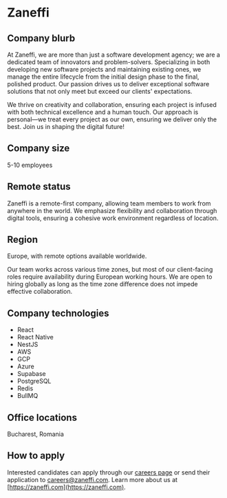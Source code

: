 # Zaneffi

## Company blurb

At Zaneffi, we are more than just a software development agency; we are a dedicated team of innovators and problem-solvers. Specializing in both developing new software projects and maintaining existing ones, we manage the entire lifecycle from the initial design phase to the final, polished product. Our passion drives us to deliver exceptional software solutions that not only meet but exceed our clients' expectations.

We thrive on creativity and collaboration, ensuring each project is infused with both technical excellence and a human touch. Our approach is personal—we treat every project as our own, ensuring we deliver only the best. Join us in shaping the digital future!

## Company size

5-10 employees

## Remote status

Zaneffi is a remote-first company, allowing team members to work from anywhere in the world. We emphasize flexibility and collaboration through digital tools, ensuring a cohesive work environment regardless of location.

## Region

Europe, with remote options available worldwide.

Our team works across various time zones, but most of our client-facing roles require availability during European working hours. We are open to hiring globally as long as the time zone difference does not impede effective collaboration.

## Company technologies

- React
- React Native
- NestJS
- AWS
- GCP
- Azure
- Supabase
- PostgreSQL
- Redis
- BullMQ

## Office locations

Bucharest, Romania

## How to apply

Interested candidates can apply through our [careers page](https://zaneffi.com/career) or send their application to careers@zaneffi.com. Learn more about us at [https://zaneffi.com](https://zaneffi.com).
